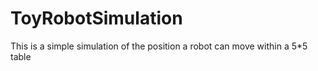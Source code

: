 # ToyRobotSimulation
This is a simple simulation of the position a robot can move within a 5*5 table
